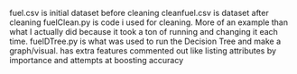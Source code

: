 fuel.csv is initial dataset before cleaning
cleanfuel.csv is dataset after cleaning 
fuelClean.py is code i used for cleaning. More of an example than what I actually did because it took a ton of running and changing it each time. 
fuelDTree.py is what was used to run the Decision Tree and make a graph/visual. has extra features commented out like listing attributes by importance and attempts at boosting accuracy

